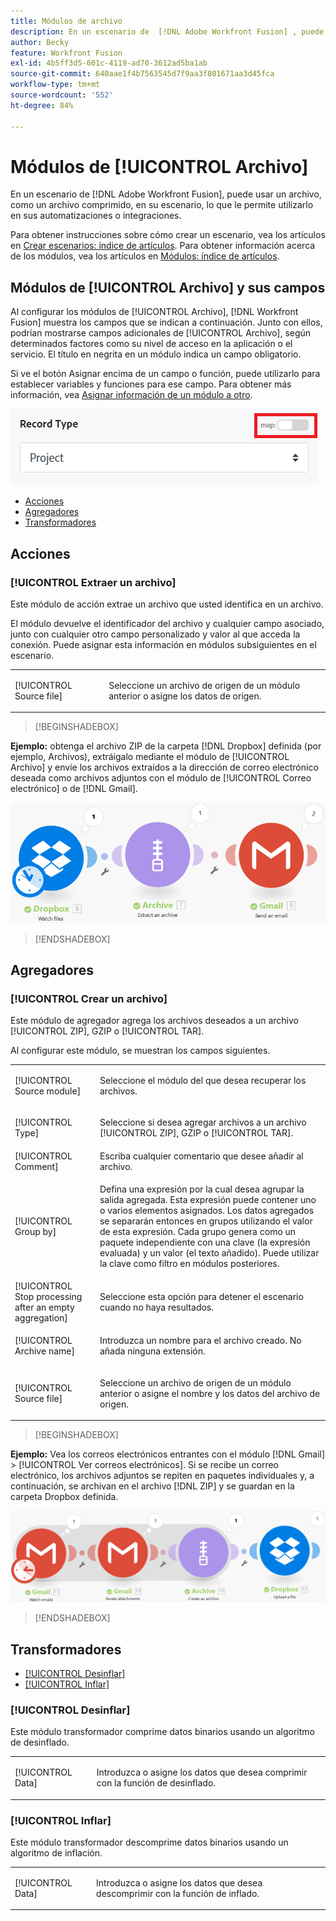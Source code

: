 ```yaml
---
title: Módulos de archivo
description: En un escenario de  [!DNL Adobe Workfront Fusion] , puede conectar un archivo, como un archivo comprimido, a varias aplicaciones y servicios de terceros. Por ejemplo, puede configurar un escenario que
author: Becky
feature: Workfront Fusion
exl-id: 4b5ff3d5-601c-4119-ad70-3612ad5ba1ab
source-git-commit: 640aae1f4b7563545d7f9aa3f801671aa3d45fca
workflow-type: tm+mt
source-wordcount: '552'
ht-degree: 84%

---
```


# Módulos de [!UICONTROL Archivo]

En un escenario de [!DNL Adobe Workfront Fusion], puede usar un archivo, como un archivo comprimido, en su escenario, lo que le permite utilizarlo en sus automatizaciones o integraciones.

Para obtener instrucciones sobre cómo crear un escenario, vea los artículos en [Crear escenarios: índice de artículos](/help/workfront-fusion/create-scenarios/create-scenarios-toc.md). Para obtener información acerca de los módulos, vea los artículos en [Módulos: índice de artículos](/help/workfront-fusion/references/modules/modules-toc.md).

## Módulos de [!UICONTROL Archivo] y sus campos

Al configurar los módulos de [!UICONTROL Archivo], [!DNL Workfront Fusion] muestra los campos que se indican a continuación. Junto con ellos, podrían mostrarse campos adicionales de [!UICONTROL Archivo], según determinados factores como su nivel de acceso en la aplicación o el servicio. El título en negrita en un módulo indica un campo obligatorio.

Si ve el botón Asignar encima de un campo o función, puede utilizarlo para establecer variables y funciones para ese campo. Para obtener más información, vea [Asignar información de un módulo a otro](/help/workfront-fusion/create-scenarios/map-data/map-data-from-one-to-another.md).

![Conmutador Asignar](/help/workfront-fusion/references/apps-and-modules/assets/map-toggle-350x74.png)

* [Acciones](#actions)
* [Agregadores](#aggregators)
* [Transformadores](#transformers)

## Acciones

### [!UICONTROL Extraer un archivo]

Este módulo de acción extrae un archivo que usted identifica en un archivo.

El módulo devuelve el identificador del archivo y cualquier campo asociado, junto con cualquier otro campo personalizado y valor al que acceda la conexión. Puede asignar esta información en módulos subsiguientes en el escenario.

<table style="table-layout:auto">
 <col> 
 <col> 
 <tbody> 
  <tr> 
   <td>[!UICONTROL Source file]</td> 
   <td> <p>  <p>Seleccione un archivo de origen de un módulo anterior o asigne los datos de origen.</p></p>  </td> 
  </tr> 
 </tbody> 
</table>

>[!BEGINSHADEBOX]

**Ejemplo:** obtenga el archivo ZIP de la carpeta [!DNL Dropbox] definida (por ejemplo, Archivos), extráigalo mediante el módulo de [!UICONTROL Archivo] y envíe los archivos extraídos a la dirección de correo electrónico deseada como archivos adjuntos con el módulo de [!UICONTROL Correo electrónico] o de [!DNL Gmail].

![Ejemplo de Dropbox](/help/workfront-fusion/references/apps-and-modules/assets/example-dropbox-350x134.png)

>[!ENDSHADEBOX]

## Agregadores

### [!UICONTROL Crear un archivo]

Este módulo de agregador agrega los archivos deseados a un archivo [!UICONTROL ZIP], GZIP o [!UICONTROL TAR].

Al configurar este módulo, se muestran los campos siguientes.

<table style="table-layout:auto"> 
 <col> 
 <col> 
 <tbody> 
  <tr> 
   <td>[!UICONTROL Source module]</td> 
   <td> <p> Seleccione el módulo del que desea recuperar los archivos.</p> </td> 
  </tr> 
  <tr> 
   <td>[!UICONTROL Type] </td> 
   <td> <p>Seleccione si desea agregar archivos a un archivo [!UICONTROL ZIP], GZIP o [!UICONTROL TAR].</p> </td> 
  </tr> 
  <tr> 
   <td>[!UICONTROL Comment]</td> 
   <td>Escriba cualquier comentario que desee añadir al archivo.</td> 
  </tr> 
  <tr> 
   <td>[!UICONTROL Group by]</td> 
   <td> <p>Defina una expresión por la cual desea agrupar la salida agregada. Esta expresión puede contener uno o varios elementos asignados. Los datos agregados se separarán entonces en grupos utilizando el valor de esta expresión. Cada grupo genera como un paquete independiente con una clave (la expresión evaluada) y un valor (el texto añadido). Puede utilizar la clave como filtro en módulos posteriores.</p> </td> 
  </tr> 
  <tr> 
   <td>[!UICONTROL Stop processing after an empty aggregation]</td> 
   <td>Seleccione esta opción para detener el escenario cuando no haya resultados.</td> 
  </tr> 
  <tr> 
   <td>[!UICONTROL Archive name]</td> 
   <td> <p> Introduzca un nombre para el archivo creado. No añada ninguna extensión.</p> </td> 
  </tr> 
  <tr> 
   <td>[!UICONTROL Source file]</td> 
   <td> <p>Seleccione un archivo de origen de un módulo anterior o asigne el nombre y los datos del archivo de origen.</p> </td> 
  </tr> 
 </tbody> 
</table>

>[!BEGINSHADEBOX]

**Ejemplo:** Vea los correos electrónicos entrantes con el módulo [!DNL Gmail] > [!UICONTROL Ver correos electrónicos]. Si se recibe un correo electrónico, los archivos adjuntos se repiten en paquetes individuales y, a continuación, se archivan en el archivo [!DNL ZIP] y se guardan en la carpeta Dropbox definida.

![Ejemplo de Gmail](/help/workfront-fusion/references/apps-and-modules/assets/example-gmail-350x102.png)

>[!ENDSHADEBOX]

## Transformadores

* [[!UICONTROL Desinflar]](#deflate)
* [[!UICONTROL Inflar]](#inflate)

### [!UICONTROL Desinflar]

Este módulo transformador comprime datos binarios usando un algoritmo de desinflado.

<table style="table-layout:auto">
 <col> 
 <col> 
 <tbody> 
  <tr> 
   <td>[!UICONTROL Data] </td> 
   <td> <p>Introduzca o asigne los datos que desea comprimir con la función de desinflado.</p> </td> 
  </tr> 
 </tbody> 
</table>

### [!UICONTROL Inflar]

Este módulo transformador descomprime datos binarios usando un algoritmo de inflación.

<table style="table-layout:auto">
 <col> 
 <col> 
 <tbody> 
  <tr> 
   <td>[!UICONTROL Data] </td> 
   <td> <p>Introduzca o asigne los datos que desea descomprimir con la función de inflado.</p> </td> 
  </tr> 
 </tbody> 
</table>

